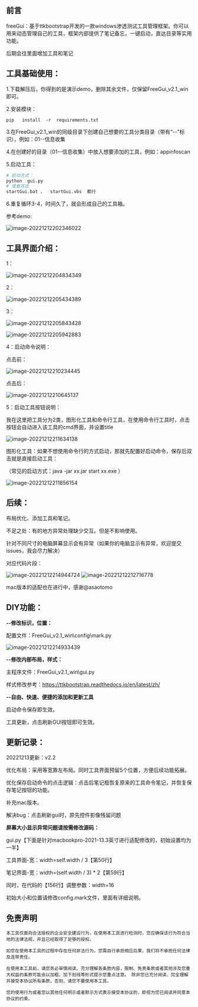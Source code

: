 ## 前言

freeGui：基于ttkbootstrap开发的一款windows渗透测试工具管理框架。你可以用来动态管理自己的工具，框架内部提供了笔记备忘，一键启动，直达目录等实用功能。

后期会往里面增加工具和笔记

## 工具基础使用：

1.下载解压后，你得到的是演示demo，删除其余文件，仅保留FreeGui_v2.1_win即可。

2.安装模块：

```
pip   install  -r  requirements.txt
```

3.在FreeGui_v2.1_win的同级目录下创建自己想要的工具分类目录（带有“--”标识），例如：01--信息收集

4.在创建好的目录（01--信息收集）中放入想要添加的工具，例如：appinfoscan

5.启动工具：

```python
# 启动方式：
python  gui.py  
# 或者双击
startGui.bat 、  startGui.vbs  都行
```

6.重复循环3-4，时间久了，就会形成自己的工具箱。

参考demo:

![image-20221212202346022](https://github.com/tyB-or/FreeGui/blob/main/image/image-20221212202346022.png)



## 工具界面介绍：

1：

![image-20221212204834349](https://github.com/tyB-or/FreeGui/blob/main/image/image-20221212204834349.png)

2：

![image-20221212205434389](https://github.com/tyB-or/FreeGui/blob/main/image/image-20221212205434389.png)

3：

![image-20221212205843428](https://github.com/tyB-or/FreeGui/blob/main/image/image-20221212205843428.png)

![image-20221212205942883](https://github.com/tyB-or/FreeGui/blob/main/image/image-20221212205942883.png)

4：启动命令说明：

点击前：

![image-20221212210234445](https://github.com/tyB-or/FreeGui/blob/main/image/image-20221212210234445.png)

点击后：

![image-20221212210645137](https://github.com/tyB-or/FreeGui/blob/main/image/image-20221212210645137.png)

5：启动工具按钮说明：

我在这里把工具分为2类，图形化工具和命令行工具，在使用命令行工具时，点击按钮会自动进入该工具的cmd界面，并设置title

![image-20221212211634138](https://github.com/tyB-or/FreeGui/blob/main/image/image-20221212211634138.png)

图形化工具：如果不想使用命令行的方式启动，那就先配置好启动命令，保存后双击就是直接启动工具：

（常见的启动方式：java  -jar  xx.jar        start  xx.exe   ）

![image-20221212211856154](https://github.com/tyB-or/FreeGui/blob/main/image/image-20221212211856154.png)

## 后续：

布局优化、添加工具和笔记。

不足之处：有的地方异常处理缺少交互。但是不影响使用。

针对不同尺寸的电脑屏幕显示会有异常（如果你的电脑显示有异常，欢迎提交issues，我会尽力解决）

对应代码片段：

![image-20221212214944724](https://github.com/tyB-or/FreeGui/blob/main/image/image-20221212214933439.png)
![image-20221212212716778](https://github.com/tyB-or/FreeGui/blob/main/image/image-20221212214944724.png)

mac版本的适配也在进行中，感谢@asaotomo

## DIY功能：

**--修改标识，位置：**

配置文件：FreeGui_v2.1_win\config\mark.py


![image-20221212214933439](https://github.com/tyB-or/FreeGui/blob/main/image/image-20221212212716778.png)



**--修改内部布局，样式：**

主程序文件：FreeGui_v2.1_win\gui.py

样式修改参考：https://ttkbootstrap.readthedocs.io/en/latest/zh/



**--自由、快速、便捷的添加和更新工具**

启动命令保存即生效。

工具更新，点击刷新GUI按钮即可生效。

## 更新记录：

20221213更新：v2.2

优化布局：采用等宽靠左布局。同时工具界面预留5个位置，方便后续功能拓展。

优化保存启动命令的点击逻辑：点击后笔记框恢复原来的工具命令笔记，并恢复保存笔记按钮的功能。

补充mac版本。

解决bug：点击刷新gui时，原先控件影像残留问题



**屏幕大小显示异常问题请按需修改源码：**

gui.py【下面是针对macbookpro-2021-13.3英寸进行适配修改的，初始设置均为一半】

工具界面-宽：width=self.width / 3【第50行】

笔记界面-宽：width=(self.width / 3) * 2【第59行】

同时，在代码的【156行】调整参数：width=16

初始大小和位置请修改config.mark文件，里面有详细说明。

## 免责声明

```
本工具仅面向合法授权的企业安全建设行为，在使用本工具进行检测时，您应确保该行为符合当地的法律法规，并且已经取得了足够的授权。  

如您在使用本工具的过程中存在任何非法行为，您需自行承担相应后果，我们将不承担任何法律及连带责任。 

在使用本工具前，请您务必审慎阅读、充分理解各条款内容，限制、免责条款或者其他涉及您重大权益的条款可能会以加粗、加下划线等形式提示您重点注意。 除非您已充分阅读、完全理解并接受本协议所有条款，否则，请您不要使用本工具。

您的使用行为或者您以其他任何明示或者默示方式表示接受本协议的，即视为您已阅读并同意本协议的约束。 
```

